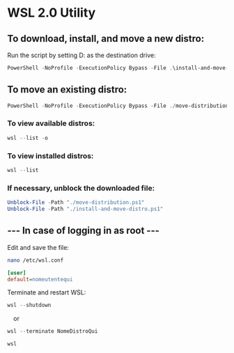 # WSL 2.0 Utility

## To download, install, and move a new distro:
Run the script by setting D: as the destination drive:  
```powershell
PowerShell -NoProfile -ExecutionPolicy Bypass -File .\install-and-move-distro.ps1 -DiskUnitSelected "D:"
```

## To move an existing distro:
```powershell
PowerShell -NoProfile -ExecutionPolicy Bypass -File ./move-distribution.ps1 -WslSourceName "NomeDistroQui" -DiskUnitSelected "D:"
```

### To view available distros:
```powershell
wsl --list -o
```

### To view installed distros:
```powershell
wsl --list
```

### If necessary, unblock the downloaded file:
```powershell
Unblock-File -Path "./move-distribution.ps1"
Unblock-File -Path "./install-and-move-distro.ps1"
```

## --- In case of logging in as root ---
Edit and save the file:
```bash
nano /etc/wsl.conf
```

```ini
[user]
default=nomeutentequi
```

Terminate and restart WSL:
```powershell
wsl --shutdown
```
 or
```powershell
wsl --terminate NomeDistroQui
```

```powershell
wsl
```
